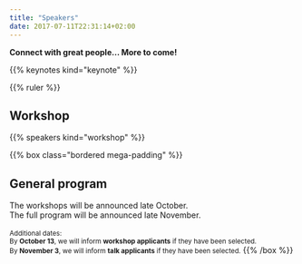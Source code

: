 ```yaml
---
title: "Speakers"
date: 2017-07-11T22:31:14+02:00
---
```

**Connect with great people… More to come!**

{{% keynotes kind="keynote" %}}


{{% ruler %}}

## Workshop
{{% speakers kind="workshop" %}}

{{% box class="bordered mega-padding" %}}
## General program

The workshops will be announced late October.<br>
The full program will be announced late November.<br><br>
<small>Additional dates: <br>
By **October 13**, we will inform **workshop applicants** if they have been selected. <br>
By **November 3**, we will inform **talk applicants** if they have been selected.</small>
{{% /box %}}
